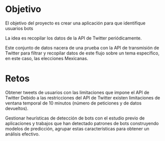 # Objetivo 
 El objetivo del proyecto es crear una aplicación para que identifique usuarios bots
 
 La idea es recopilar los datos de la API de Twitter periódicamente.
 
 Este conjunto de datos nacera de una prueba con la API de transmisión de Twitter para filtrar y recopilar datos de este flujo sobre un tema específico, en este caso, las elecciones Mexicanas. 
 
 
 # Retos
 Obtener tweets de usuarios con las limitaciones que impone el API de Twitter Debido a las restricciones del API de Twitter existen limitaciones de ventana temporal de 10 minutos (número de peticiones y de datos devueltos). 
 
 Gestionar heurísticas de detección de bots con el estudio previo de aplicaciones y trabajos que han detectado patrones de bots construyendo modelos de predicción, agrupar estas características para obtener un análisis efectivo. 
 
 
